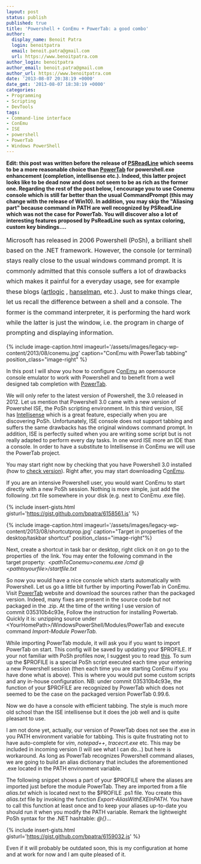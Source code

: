 ```yaml
---
layout: post
status: publish
published: true
title: 'Powershell + ConEmu + PowerTab: a good combo'
author:
  display_name: Benoit Patra
  login: benoitpatra
  email: benoit.patra@gmail.com
  url: https://www.benoitpatra.com
author_login: benoitpatra
author_email: benoit.patra@gmail.com
author_url: https://www.benoitpatra.com
date: '2013-08-07 20:38:19 +0000'
date_gmt: '2013-08-07 18:38:19 +0000'
categories:
- Programming
- Scripting
- DevTools
tags:
- Command-line interface
- ConEmu
- ISE
- powershell
- PowerTab
- Windows PowerShell
---
```

<strong>Edit: this post was written before the release of <a href="https://github.com/lzybkr/PSReadLine">PSReadLine</a> which seems to be a more reasonable choice than <a href="https://powertab.codeplex.com/">PowerTab</a> for powershell.exe enhancement (completion, intellisense etc.). Indeed, this latter project looks like&nbsp;to be dead now and does not seem to be as rich as the former one. Regarding the rest of the post below, I encourage you to use Conemu console which is still far better than the usual CommandPrompt (this may change with&nbsp;the&nbsp;release of Win10). In addition,&nbsp;you may skip the "Aliasing part" because command in PATH are well recognized by PSReadLine which was not the case for PowerTab. You will discover also a lot of interesting features proposed by PsReadLine such as syntax coloring, custom key bindings....</strong>

<span style="line-height:1.714285714;font-size:1rem;">Microsoft has released in 2006 Powershell (PoSh), a brilliant shell based on the .NET framework. However, the console (or terminal) stays really close to the usual windows command prompt. It is commonly admitted that this console suffers a lot of drawbacks which makes it painful for a everyday usage, see for example these blogs (<a title="artlogic" href="http://blog.artlogic.com/2013/06/28/making-the-windows-command-prompt-suck-slightly-less/">artlogic</a>&nbsp;, <a title="hanselman" href="http://http://www.hanselman.com/blog/MakingABetterSomewhatPrettierButDefinitelyMoreFunctionalWindowsCommandLine.aspx">hanselman</a>, etc.). Just to make things clear, let us recall the difference between a shell and a console. The former is the command interpreter, it is performing the hard work while the latter is just the window, i.e. the program in charge of prompting and displaying information.</span>


{% include image-caption.html imageurl='/assets/images/legacy-wp-content/2013/08/conemu.jpg' caption="ConEmu with PowerTab tabbing" position_class="image-right" %}


In this post I will show you how to configure C<a title="conemu" href="https://code.google.com/p/conemu-maximus5/">onEmu</a>&nbsp;an opensource console emulator to work with Powershell and to benefit from a well designed tab completion with <a title="PowerTab" href="http://powertab.codeplex.com/">PowerTab</a>.

We will only refer to the latest version of Powershell, the 3.0 released in 2012. Let us mention that Powershell 3.0 came with a new version of Powershel ISE, the PoSh scripting environment. In this third version, ISE has&nbsp;<a title="intellisense" href="http://blogs.msdn.com/b/powershell/archive/2012/06/13/intellisense-in-windows-powershell-ise-3-0.aspx">Intellisense</a> which is a great feature, especially when you are discovering PoSh. Unfortunately, ISE console does not support tabbing and suffers the same drawbacks has the original windows command prompt. In addition, ISE is perfectly suited when you are writing some script but is not really adapted to perform every day tasks. In one word ISE more an IDE than a console. In order to have a substitute to Intellisense in ConEmu we will use the PowerTab project.

You may start right now by&nbsp;checking that you have Powershell 3.0 installed (how to <a title="check version" href="http://stackoverflow.com/questions/1825585/how-to-determine-what-version-of-powershell-is-installed">check version</a>). Right after, you may start downloading C<a title="conemu" href="https://code.google.com/p/conemu-maximus5/">onEmu</a>.

If you are an intensive Powershell user, you would want ConEmu to start directly with a new PoSh session. Nothing is more simple, just add the following .txt file somewhere in your disk (e.g. next to ConEmu .exe file).

{% include insert-gists.html gisturl='https://gist.github.com/bpatra/6158561.js' %}

{% include image-caption.html imageurl='/assets/images/legacy-wp-content/2013/08/shortcutprop.jpg' caption="Target in properties of the desktop/taskbar shortcut" position_class="image-right"%}

Next, create a shortcut in task bar or desktop, right click on it on go to the properties of &nbsp;the&nbsp;link. You may enter the following command in the target&nbsp;property:<em>&nbsp;
&lt;pathToConemu&gt;conemu.exe /cmd @
&lt;pathtoyourfile&gt;/startfile.txt</em>

So now you would have a nice console which starts automatically with Powershell. Let us go a little bit further by importing PowerTab in ConEmu. Visit <a title="PowerTab home page" href="http://powertab.codeplex.com/">PowerTab</a> website and download the sources rather than the packaged version. Indeed, many fixes are present in the source code but not packaged in the .zip. At the time of the writing I use version of commit&nbsp;035310b4c93e, Follow the instruction for installing Powertab. Quickly it is: unzipping source under &lt;YourHomePath&gt;/WindowsPowerShell/Modules/PowerTab and execute command&nbsp;<em>Import-Module PowerTab.</em>


While importing PowerTab module, it will ask you if you want to import PowerTab on start. This config will be saved by updating your $PROFILE. If your not familiar with PoSh profiles now, I suggest you to read <a title="this" href="http://technet.microsoft.com/en-us/library/ee692764.aspx">this</a>. To sum up the $PROFILE is a special PoSh script executed each time your entering a new Powershell session (then each time you are starting ConEmu if you have done what is above). This is where you would put some custom scripts and any in-house configuration. NB: under commit&nbsp;035310b4c93e, the function of your $PROFILE are recognized by PowerTab which does not seemed to be the case on the packaged version&nbsp;PowerTab 0.99.6.

Now we do have a console with efficient tabbing. The style is much more old school&nbsp;than the ISE intellisense but it does the job well and is quite pleasant to use.

I am not done yet, actually, our version of PowerTab does not see the .exe in you PATH environment variable for tabbing. This is quite frustrating not to have auto-complete for <em>vim</em>, <em>notepad++</em>, <em>tracecrt.exe</em> etc. This may be included in incoming version (I will see what I can do...) but here is workaround. As long as PowerTab recognizes Powershell command aliases, we are going to build an alias dictionary that includes the aforementioned .exe located in the PATH environment variable.

The following snippet shows a part of your $PROFILE where the aliases are imported just before the module PowerTab. They are imported from a file <em>alias.txt</em> which is located next to the $PROFILE .ps1 file. You create this <em>alias.txt</em> file by invoking the function<em> Export-AliasWithEXEInPATH</em>. You have to call this function at least once and to keep your aliases up-to-date you should run it when you modify the PATH variable. Remark the lightweight PoSh syntax for the .NET hashtable: <em>@{}</em>...

{% include insert-gists.html gisturl='https://gist.github.com/bpatra/6159032.js' %}

Even if it will probably be outdated soon, this is my configuration at home and at work for now and I am quite pleased of it.

